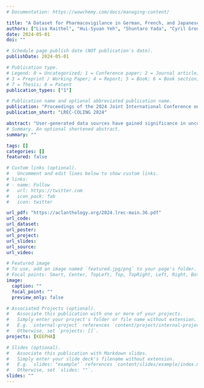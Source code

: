 ```yaml
---
# Documentation: https://wowchemy.com/docs/managing-content/

title: "A Dataset for Pharmacovigilance in German, French, and Japanese: Annotating Adverse Drug Reactions across Languages"
authors: ["Lisa Raithel", "Hui-Syuan Yeh", "Shuntaro Yada", "Cyril Grouin", "Thomas Lavergne", "Aurélie Névéol", "Patrick Paroubek", "Philippe Thomas", "Tomohiro Nishiyama", "Sebastian Möller", "Eiji Aramaki", "Yuji Matsumoto", "Roland Roller", "Pierre Zweigenbaum"]
date: 2024-05-01
doi: ""

# Schedule page publish date (NOT publication's date).
publishDate: 2024-05-01

# Publication type.
# Legend: 0 = Uncategorized; 1 = Conference paper; 2 = Journal article;
# 3 = Preprint / Working Paper; 4 = Report; 5 = Book; 6 = Book section;
# 7 = Thesis; 8 = Patent
publication_types: ["1"]

# Publication name and optional abbreviated publication name.
publication: "Proceedings of the 2024 Joint International Conference on Computational Linguistics, Language Resources and Evaluation (LREC-COLING 2024)"
publication_short: "LREC-COLING 2024"

abstract: "User-generated data sources have gained significance in uncovering Adverse Drug Reactions (ADRs), with an increasing number of discussions occurring in the digital world. However, the existing clinical corpora predominantly revolve around scientific articles in English. This work presents a multilingual corpus of texts concerning ADRs gathered from diverse sources, including patient fora, social media, and clinical reports in German, French, and Japanese. Our corpus contains annotations covering 12 entity types, four attribute types, and 13 relation types. It contributes to the development of real-world multilingual language models for healthcare. We provide statistics to highlight certain challenges associated with the corpus and conduct preliminary experiments resulting in strong baselines for extracting entities and relations between these entities, both within and across languages."
# Summary. An optional shortened abstract.
summary: ""

tags: []
categories: []
featured: false

# Custom links (optional).
#   Uncomment and edit lines below to show custom links.
# links:
# - name: Follow
#   url: https://twitter.com
#   icon_pack: fab
#   icon: twitter

url_pdf: "https://aclanthology.org/2024.lrec-main.36.pdf"
url_code: 
url_dataset:
url_poster:
url_project:
url_slides:
url_source:
url_video:

# Featured image
# To use, add an image named `featured.jpg/png` to your page's folder. 
# Focal points: Smart, Center, TopLeft, Top, TopRight, Left, Right, BottomLeft, Bottom, BottomRight.
image:
  caption: ""
  focal_point: ""
  preview_only: false

# Associated Projects (optional).
#   Associate this publication with one or more of your projects.
#   Simply enter your project's folder or file name without extension.
#   E.g. `internal-project` references `content/project/internal-project/index.md`.
#   Otherwise, set `projects: []`.
projects: [KEEPHA]

# Slides (optional).
#   Associate this publication with Markdown slides.
#   Simply enter your slide deck's filename without extension.
#   E.g. `slides: "example"` references `content/slides/example/index.md`.
#   Otherwise, set `slides: ""`.
slides: ""
---
```

